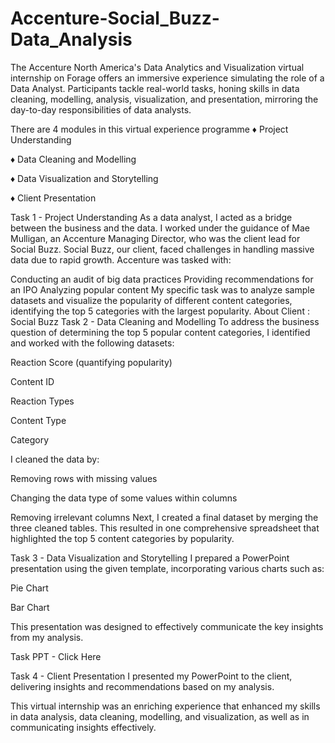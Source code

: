# Accenture-Social_Buzz-Data_Analysis

The Accenture North America's Data Analytics and Visualization virtual internship on Forage offers an immersive experience simulating the role of a Data Analyst. Participants tackle real-world tasks, honing skills in data cleaning, modelling, analysis, visualization, and presentation, mirroring the day-to-day responsibilities of data analysts.

There are 4 modules in this virtual experience programme
♦ Project Understanding

♦ Data Cleaning and Modelling

♦ Data Visualization and Storytelling

♦ Client Presentation

Task 1 - Project Understanding
As a data analyst, I acted as a bridge between the business and the data. I worked under the guidance of Mae Mulligan, an Accenture Managing Director, who was the client lead for Social Buzz. Social Buzz, our client, faced challenges in handling massive data due to rapid growth. Accenture was tasked with:

Conducting an audit of big data practices
Providing recommendations for an IPO
Analyzing popular content My specific task was to analyze sample datasets and visualize the popularity of different content categories, identifying the top 5 categories with the largest popularity. About Client : Social Buzz
Task 2 - Data Cleaning and Modelling
To address the business question of determining the top 5 popular content categories, I identified and worked with the following datasets:

Reaction Score (quantifying popularity)

Content ID

Reaction Types

Content Type

Category

I cleaned the data by:

Removing rows with missing values

Changing the data type of some values within columns

Removing irrelevant columns
Next, I created a final dataset by merging the three cleaned tables. This resulted in one comprehensive spreadsheet that highlighted the top 5 content categories by popularity.

Task 3 - Data Visualization and Storytelling
I prepared a PowerPoint presentation using the given template, incorporating various charts such as:

Pie Chart

Bar Chart

This presentation was designed to effectively communicate the key insights from my analysis.

Task PPT - Click Here

Task 4 - Client Presentation
I presented my PowerPoint to the client, delivering insights and recommendations based on my analysis.

This virtual internship was an enriching experience that enhanced my skills in data analysis, data cleaning, modelling, and visualization, as well as in communicating insights effectively.
